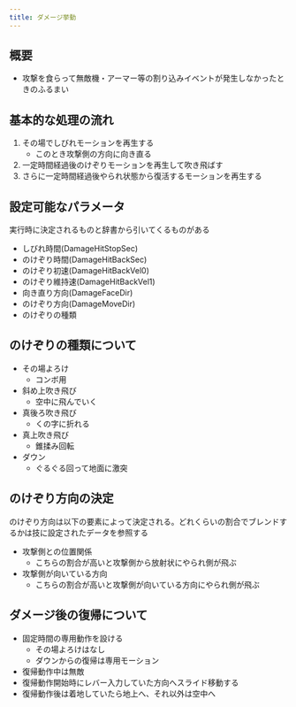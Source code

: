 ```yaml
---
title: ダメージ挙動
---
```


## 概要
* 攻撃を食らって無敵機・アーマー等の割り込みイベントが発生しなかったときのふるまい

## 基本的な処理の流れ
1. その場でしびれモーションを再生する
    * このとき攻撃側の方向に向き直る
1. 一定時間経過後のけぞりモーションを再生して吹き飛ばす
1. さらに一定時間経過後やられ状態から復活するモーションを再生する

## 設定可能なパラメータ
実行時に決定されるものと辞書から引いてくるものがある
* しびれ時間(DamageHitStopSec)
* のけぞり時間(DamageHitBackSec)
* のけぞり初速(DamageHitBackVel0)
* のけぞり維持速(DamageHitBackVel1)
* 向き直り方向(DamageFaceDir)
* のけぞり方向(DamageMoveDir)
* のけぞりの種類

## のけぞりの種類について
* その場よろけ
    * コンボ用
* 斜め上吹き飛び
    * 空中に飛んでいく
* 真後ろ吹き飛び
    * くの字に折れる
* 真上吹き飛び
    * 錐揉み回転
* ダウン
    * ぐるぐる回って地面に激突

## のけぞり方向の決定
のけぞり方向は以下の要素によって決定される。どれくらいの割合でブレンドするかは技に設定されたデータを参照する
* 攻撃側との位置関係
    * こちらの割合が高いと攻撃側から放射状にやられ側が飛ぶ
* 攻撃側が向いている方向
    * こちらの割合が高いと攻撃側が向いている方向にやられ側が飛ぶ

## ダメージ後の復帰について
* 固定時間の専用動作を設ける
    * その場よろけはなし
    * ダウンからの復帰は専用モーション
* 復帰動作中は無敵
* 復帰動作開始時にレバー入力していた方向へスライド移動する
* 復帰動作後は着地していたら地上へ、それ以外は空中へ